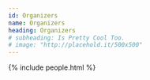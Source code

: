 ```yaml
---
id: Organizers
name: Organizers
heading: Organizers
# subheading: Is Pretty Cool Too.
# image: "http://placehold.it/500x500"
---
```


{% include people.html %}